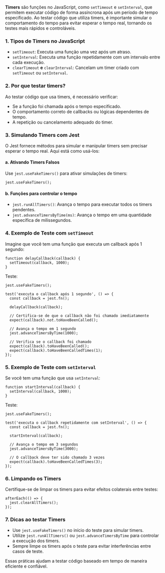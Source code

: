 **Timers** são funções no JavaScript, como `setTimeout` e `setInterval`, que permitem executar código de forma assíncrona após um período de tempo especificado. Ao testar código que utiliza timers, é importante simular o comportamento do tempo para evitar esperar o tempo real, tornando os testes mais rápidos e controláveis.

### **1. Tipos de Timers no JavaScript**

- `setTimeout`: Executa uma função uma vez após um atraso.
- `setInterval`: Executa uma função repetidamente com um intervalo entre cada execução.
- `clearTimeout` **e** `clearInterval`: Cancelam um timer criado com `setTimeout` ou `setInterval`.

### **2. Por que testar timers?**

Ao testar código que usa timers, é necessário verificar:
- Se a função foi chamada após o tempo especificado.
- O comportamento correto de callbacks ou lógicas dependentes de tempo.
- A repetição ou cancelamento adequado do timer.

### **3. Simulando Timers com Jest**

O Jest fornece métodos para simular e manipular timers sem precisar esperar o tempo real. Aqui está como usá-los:

#### **a. Ativando Timers Falsos**

Use `jest.useFakeTimers()` para ativar simulações de timers:

```
jest.useFakeTimers();
```

#### **b. Funções para controlar o tempo**

- `jest.runAllTimers()`: Avança o tempo para executar todos os timers pendentes.
- `jest.advanceTimersByTime(ms)`: Avança o tempo em uma quantidade específica de milissegundos.

### **4. Exemplo de Teste com** `setTimeout`

Imagine que você tem uma função que executa um callback após 1 segundo:

```
function delayCallback(callback) {
  setTimeout(callback, 1000);
}
```

Teste:

```
jest.useFakeTimers();

test('executa o callback após 1 segundo', () => {
  const callback = jest.fn();

  delayCallback(callback);

  // Certifica-se de que o callback não foi chamado imediatamente
  expect(callback).not.toHaveBeenCalled();

  // Avança o tempo em 1 segundo
  jest.advanceTimersByTime(1000);

  // Verifica se o callback foi chamado
  expect(callback).toHaveBeenCalled();
  expect(callback).toHaveBeenCalledTimes(1);
});
```

### **5. Exemplo de Teste com** `setInterval`

Se você tem uma função que usa `setInterval`:

```
function startInterval(callback) {
  setInterval(callback, 1000);
}
```

Teste:

```
jest.useFakeTimers();

test('executa o callback repetidamente com setInterval', () => {
  const callback = jest.fn();

  startInterval(callback);

  // Avança o tempo em 3 segundos
  jest.advanceTimersByTime(3000);

  // O callback deve ter sido chamado 3 vezes
  expect(callback).toHaveBeenCalledTimes(3);
});
```

### **6. Limpando os Timers**

Certifique-se de limpar os timers para evitar efeitos colaterais entre testes:

```
afterEach(() => {
  jest.clearAllTimers();
});
```

### **7. Dicas ao testar Timers**

- Use `jest.useFakeTimers()` no início do teste para simular timers.
- Utilize `jest.runAllTimers()` ou `jest.advanceTimersByTime` para controlar a execução dos timers.
- Sempre limpe os timers após o teste para evitar interferências entre casos de teste.

Essas práticas ajudam a testar código baseado em tempo de maneira eficiente e confiável.


